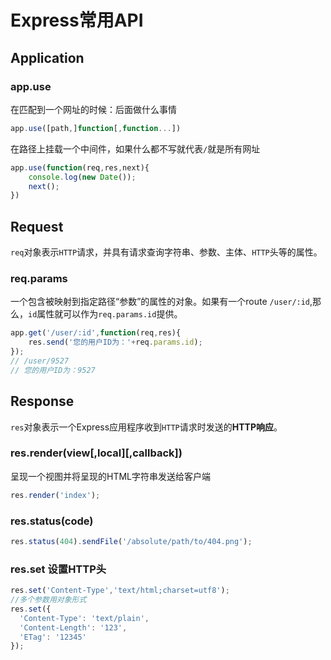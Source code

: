 # Express常用API

## Application

### app.use

在匹配到一个网址的时候：后面做什么事情

```js
app.use([path,]function[,function...])
```

在路径上挂载一个中间件，如果什么都不写就代表`/`就是所有网址

```js
app.use(function(req,res,next){
    console.log(new Date());
    next();
})
```

## Request

`req`对象表示`HTTP`请求，并具有请求查询字符串、参数、主体、`HTTP`头等的属性。

### req.params

一个包含被映射到指定路径“参数”的属性的对象。如果有一个route `/user/:id`,那么，`id`属性就可以作为`req.params.id`提供。

```js
app.get('/user/:id',function(req,res){
    res.send('您的用户ID为：'+req.params.id);
});
// /user/9527
// 您的用户ID为：9527
```

## Response

`res`对象表示一个Express应用程序收到`HTTP`请求时发送的**HTTP响应**。

### res.render(view[,local][,callback])

呈现一个视图并将呈现的HTML字符串发送给客户端

```js
res.render('index');
```

### res.status(code)

```js
res.status(404).sendFile('/absolute/path/to/404.png');
```

### res.set 设置HTTP头

```js
res.set('Content-Type','text/html;charset=utf8');
//多个参数用对象形式
res.set({
  'Content-Type': 'text/plain',
  'Content-Length': '123',
  'ETag': '12345'
});
```